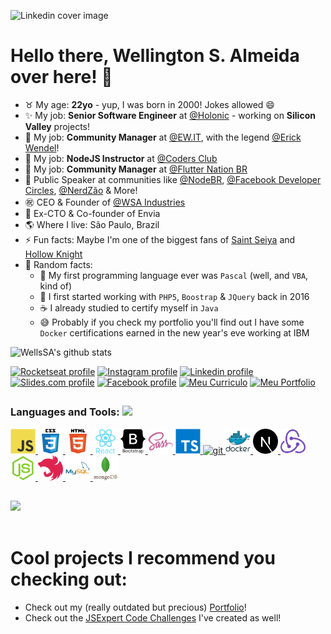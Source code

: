 <!-- ### INTRO SECTION URLS ### -->
[portfolio]: https://wellsadev.com
[holonic]: https://www.linkedin.com/company/becomeholonic/mycompany/
[codersclub]: https://codersclub.com.br/
[ewit]: https://cursos.erickwendel.com.br/
[erickwendel]: https://cursos.erickwendel.com.br/
[flutternation]: https://www.meetup.com/pt-BR/FlutterNation/

[nodebr]:https://nodebr.org/
[fbdevcircles]: https://developers.facebook.com/developercircles/
[nerdzao]: https://nerdzao.netlify.app/
[saintseiya]: https://en.wikipedia.org/wiki/Saint_Seiya:_The_Lost_Canvas
[hollowknight]: https://store.steampowered.com/app/367520/Hollow_Knight/

<!-- ### CONTACT SECTION URLS ### -->
[rocketprofile]: https://app.rocketseat.com.br/me/wellington-s-almeida
[linkedin]: https://www.linkedin.com/in/wells-sa/
[instagram]: https://www.instagram.com/wells.sa/
[facebook]: https://www.facebook.com/wellington.almeida.7503
[slides]: https://slides.com/wellssa
[curriculum]: https://wellsadev.com/curriculum.en.pdf

<!-- ### MORE INFO SECTION URLS ### -->
[jsexpertguide]: https://training-erickwendel.github.io/jsexpert-challenge-guide/

<!-- https://github-readme-stats.vercel.app -->
[github-stats]:https://github-readme-stats-git-masterrstaa-rickstaa.vercel.app/api?username=WellsSA&show_icons=true&theme=radical

![Linkedin cover image](https://user-images.githubusercontent.com/41883467/169410413-81c0ef73-c784-4c97-8016-83a2f982edb9.png)

# Hello there, **Wellington S. Almeida** over here! 🚀

- ♉️ My age: **22yo** - yup, I was born in 2000! Jokes allowed 😄
- ✨ My job: **Senior Software Engineer** at [@Holonic][holonic] - working on **Silicon Valley** projects!
- 🌱 My job: **Community Manager** at [@EW.IT][ewit], with the legend [@Erick Wendel][erickwendel]!
- 🚀 My job: **NodeJS Instructor** at [@Coders Club][codersclub]
- 👷 My job: **Community Manager** at [@Flutter Nation BR][flutternation]
- 🎤 Public Speaker at communities like [@NodeBR][nodebr], [@Facebook Developer Circles][fbdevcircles], [@NerdZão][nerdzao] & More!
- ㊗️ CEO & Founder of [@WSA Industries][portfolio]
- 💼 Ex-CTO & Co-founder of Envia
- 🌎 Where I live: São Paulo, Brazil
- ⚡ Fun facts: Maybe I'm one of the biggest fans of [Saint Seiya][saintseiya] and [Hollow Knight][hollowknight]
- 💠 Random facts: 
   - 🧓 My first programming language ever was `Pascal` (well, and `VBA`, kind of)
   - 📂 I first started working with `PHP5`, `Boostrap` & `JQuery` back in 2016
   - ☕ I already studied to certify myself in `Java` 
   - 😅 Probably if you check my portfolio you'll find out I have some `Docker` certifications earned in the new year's eve working at IBM 

![WellsSA's github stats][github-stats]

[badge-rocket]: https://img.shields.io/badge/-🚀%20Rocketseat-%238257e6?style=flat
[badge-instagram]: https://img.shields.io/badge/-Instagram-%23E4405F?&style=flat&logo=instagram&logoColor=white
[badge-linkedin]: https://img.shields.io/badge/-Linkedin-%230a66c2?style=flat&logo=LinkedIn
[badge-slides]: https://img.shields.io/badge/slides.com-%23E4637C.svg?&style=flat&logo=slides&logoColor=white
[badge-facebook]: https://img.shields.io/badge/facebook-%231877F2.svg?&style=flat&logo=facebook&logoColor=white
[badge-curriculo]: https://img.shields.io/badge/-💼%20Resume-success
[badge-portfolio]: https://img.shields.io/badge/-🚀%20Portfolio-%238257e6?style=flat

[![Rocketseat profile][badge-rocket]][rocketprofile]
[![Instagram profile][badge-instagram]][instagram]
[![Linkedin profile][badge-linkedin]][linkedin]
[![Slides.com profile][badge-slides]][slides]
[![Facebook profile][badge-facebook]][facebook]
[![Meu Curriculo][badge-curriculo]][curriculum]
[![Meu Portfolio][badge-portfolio]][portfolio]


##

<h3 align="left">Languages and Tools: <img src="https://media.giphy.com/media/WUlplcMpOCEmTGBtBW/giphy.gif" width="30"></h3>
<p align="left"> 
<a href="https://developer.mozilla.org/en-US/docs/Web/JavaScript" target="_blank"> <img src="https://raw.githubusercontent.com/devicons/devicon/master/icons/javascript/javascript-original.svg" alt="javascript" width="40" height="40"/> </a>	
<a href="https://www.w3schools.com/css/" target="_blank"> <img src="https://raw.githubusercontent.com/devicons/devicon/master/icons/css3/css3-original-wordmark.svg" alt="css3" width="40" height="40"/> </a>
<a href="https://www.w3.org/html/" target="_blank"> <img src="https://raw.githubusercontent.com/devicons/devicon/master/icons/html5/html5-original-wordmark.svg" alt="html5" width="40" height="40"/> </a> 
<a href="https://reactjs.org/" target="_blank"> <img src="https://raw.githubusercontent.com/devicons/devicon/master/icons/react/react-original-wordmark.svg" alt="react" width="40" height="40"/> </a>
<a href="https://getbootstrap.com" target="_blank"> <img src="https://raw.githubusercontent.com/devicons/devicon/master/icons/bootstrap/bootstrap-plain-wordmark.svg" alt="bootstrap" width="40" height="40"/> </a> 
<a href="https://sass-lang.com" target="_blank"> <img src="https://raw.githubusercontent.com/devicons/devicon/master/icons/sass/sass-original.svg" alt="sass" width="40" height="40"/> </a> 
<a href="https://www.typescriptlang.org/" target="_blank"> <img src="https://raw.githubusercontent.com/devicons/devicon/master/icons/typescript/typescript-original.svg" alt="typescript" width="40" height="40"/> </a>
<a href="https://git-scm.com/" target="_blank"> <img src="https://www.vectorlogo.zone/logos/git-scm/git-scm-icon.svg" alt="git" width="40" height="40"/> </a> 
<a href="https://www.docker.com/" target="_blank"> <img src="https://raw.githubusercontent.com/devicons/devicon/master/icons/docker/docker-original-wordmark.svg" alt="docker" width="40" height="40"/> </a> 
<a href="https://nextjs.org/" target="_blank"> <img src="https://raw.githubusercontent.com/devicons/devicon/master/icons/nextjs/nextjs-original.svg" alt="next" width="40" height="40"/> </a> 
<a href="https://redux.js.org/" target="_blank"> <img src="https://raw.githubusercontent.com/devicons/devicon/master/icons/redux/redux-original.svg" alt="redux" width="40" height="40"/> </a>
<a href="https://nodejs.org/en/" target="_blank"> <img src="https://raw.githubusercontent.com/devicons/devicon/master/icons/nodejs/nodejs-original.svg" alt="node js" width="40" height="40"/> </a> 
 <a href="https://nodejs.org/en/" target="_blank"> <img src="https://raw.githubusercontent.com/devicons/devicon/master/icons/nestjs/nestjs-plain.svg" alt="nest js" width="40" height="40"/> </a> 
<a href="https://www.mysql.com/" target="_blank"> <img src="https://raw.githubusercontent.com/devicons/devicon/master/icons/mysql/mysql-original-wordmark.svg" alt="mysql" width="40" height="40"/> </a> 
<a href="https://www.mongodb.com/" target="_blank"> <img src="https://raw.githubusercontent.com/devicons/devicon/master/icons/mongodb/mongodb-original-wordmark.svg" alt="mongodb" width="40" height="40"/> </a> 

</p>

##

<div>
  <img height="180em" src="https://github-readme-stats-git-masterrstaa-rickstaa.vercel.app/api/top-langs/?username=WellsSA&layout=compact&langs_count=7&theme=radical"/>
</div>
</div>

<br />

# Cool projects I recommend you checking out:
<!-- - If you wanna have more recent updates, my main social media currently is [Instagram][instagram]
- If you saw any of my presentations, probably the slide you're looking at is in [Slides.com][slides]
- In case you didn't know, I'm the main responsible for creating the [**JSExpert Code Challenges**][jsexpertguide], so don't forget to take a look and maybe try one of them 😉 -->
 - Check out my (really outdated but precious) [Portfolio][portfolio]!
- Check out the [JSExpert Code Challenges][jsexpertguide] I've created as well!

